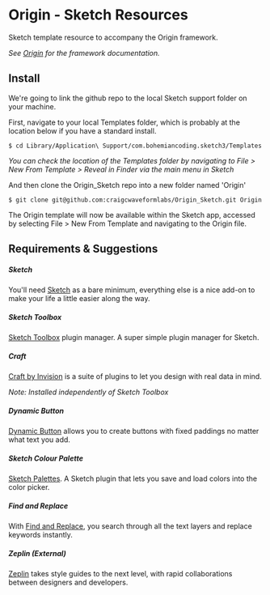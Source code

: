 # Origin - Sketch Resources

Sketch template resource to accompany the Origin framework.


*See [Origin](http://fac.github.io/origin/) for the framework documentation.*


## Install

We're going to link the github repo to the local Sketch support folder on your machine.

First, navigate to your local Templates folder, which is probably at the location below if you have a standard install.

```
$ cd Library/Application\ Support/com.bohemiancoding.sketch3/Templates
```
*You can check the location of the Templates folder by navigating to File > New From Template > Reveal in Finder via the main menu in Sketch*


And then clone the Origin_Sketch repo into a new folder named 'Origin'

```
$ git clone git@github.com:craigcwaveformlabs/Origin_Sketch.git Origin
```

The Origin template will now be available within the Sketch app, accessed by selecting File > New From Template and navigating to the Origin file.


## Requirements & Suggestions


##### Sketch

You'll need [Sketch](https://www.sketchapp.com) as a bare minimum, everything else is a nice add-on to make your life a little easier along the way.

##### Sketch Toolbox

[Sketch Toolbox](http://sketchtoolbox.com/) plugin manager. A super simple plugin manager for Sketch.

##### Craft

[Craft by Invision](https://www.invisionapp.com/craft) is a suite of plugins to let you design with real data in mind.

*Note: Installed independently of Sketch Toolbox*

##### Dynamic Button

[Dynamic Button](https://github.com/ddwht/sketch-dynamic-button) allows you to create buttons with fixed paddings no matter what text you add.

##### Sketch Colour Palette

[Sketch Palettes](https://github.com/andrewfiorillo/sketch-palettes). A Sketch plugin that lets you save and load colors into the color picker.

##### Find and Replace

With [Find and Replace](https://github.com/mscodemonkey/Sketch-Find-And-Replace), you search through all the text layers and replace keywords instantly.

##### Zeplin (External)

[Zeplin](https://zeplin.io/) takes style guides to the next level, with rapid collaborations between designers and developers.

